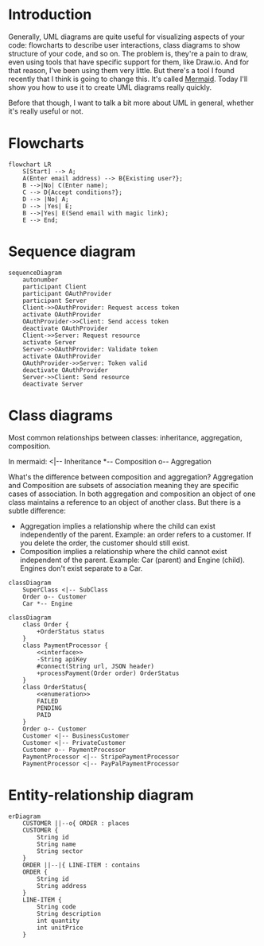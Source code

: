# Introduction

Generally, UML diagrams are quite useful for visualizing aspects of your code: flowcharts to describe user interactions, class diagrams to show structure of your code, and so on. The problem is, they're a pain to draw, even using tools that have specific support for them, like Draw.io.
And for that reason, I've been using them very little. But there's a tool I found recently that I think is going to change this. It's called [Mermaid](https://mermaidjs.github.io/). Today I'll show you how to use it to create UML diagrams really quickly.

Before that though, I want to talk a bit more about UML in general, whether it's really useful or not.

# Flowcharts

```mermaid
flowchart LR
    S[Start] --> A;
    A(Enter email address) --> B{Existing user?};
    B -->|No| C(Enter name);
    C --> D{Accept conditions?};
    D --> |No| A;
    D --> |Yes| E;
    B -->|Yes| E(Send email with magic link);
    E --> End;
```

# Sequence diagram

```mermaid
sequenceDiagram
    autonumber
    participant Client
    participant OAuthProvider
    participant Server
    Client->>OAuthProvider: Request access token
    activate OAuthProvider
    OAuthProvider->>Client: Send access token
    deactivate OAuthProvider
    Client->>Server: Request resource
    activate Server
    Server->>OAuthProvider: Validate token
    activate OAuthProvider
    OAuthProvider->>Server: Token valid
    deactivate OAuthProvider
    Server->>Client: Send resource
    deactivate Server
```

# Class diagrams

Most common relationships between classes: inheritance, aggregation, composition.

In mermaid:
<|-- Inheritance
\*-- Composition
o-- Aggregation

What's the difference between composition and aggregation? Aggregation and Composition are subsets of association meaning they are specific cases of association. In both aggregation and composition an object of one class maintains a reference to an object of another class. But there is a subtle difference:

- Aggregation implies a relationship where the child can exist independently of the parent. Example: an order refers to a customer. If you delete the order, the customer should still exist.
- Composition implies a relationship where the child cannot exist independent of the parent. Example: Car (parent) and Engine (child). Engines don't exist separate to a Car.

```mermaid
classDiagram
    SuperClass <|-- SubClass
    Order o-- Customer
    Car *-- Engine
```

```mermaid
classDiagram
    class Order {
        +OrderStatus status
    }
    class PaymentProcessor {
        <<interface>>
        -String apiKey
        #connect(String url, JSON header)
        +processPayment(Order order) OrderStatus
    }
    class OrderStatus{
        <<enumeration>>
        FAILED
        PENDING
        PAID
    }
    Order o-- Customer
    Customer <|-- BusinessCustomer
    Customer <|-- PrivateCustomer
    Customer o-- PaymentProcessor
    PaymentProcessor <|-- StripePaymentProcessor
    PaymentProcessor <|-- PayPalPaymentProcessor
```

# Entity-relationship diagram

```mermaid
erDiagram
    CUSTOMER ||--o{ ORDER : places
    CUSTOMER {
        String id
        String name
        String sector
    }
    ORDER ||--|{ LINE-ITEM : contains
    ORDER {
        String id
        String address
    }
    LINE-ITEM {
        String code
        String description
        int quantity
        int unitPrice
    }
```

